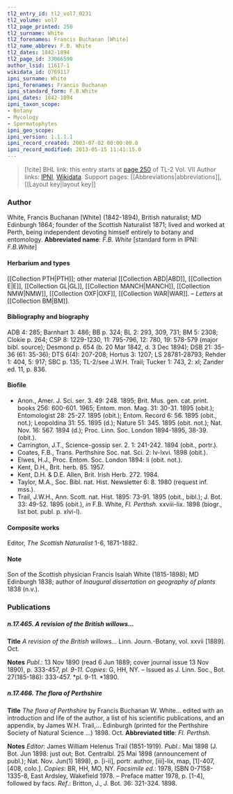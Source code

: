 ```yaml
---
tl2_entry_id: tl2_vol7_0231
tl2_volume: vol7
tl2_page_printed: 250
tl2_surname: White
tl2_forenames: Francis Buchanan [White]
tl2_name_abbrev: F.B. White
tl2_dates: 1842-1894
tl2_page_id: 33066590
author_lsid: 11617-1
wikidata_id: Q769117
ipni_surname: White
ipni_forenames: Francis Buchanan
ipni_standard_form: F.B.White
ipni_dates: 1842-1894
ipni_taxon_scope: 
- Botany
- Mycology
- Spermatophytes
ipni_geo_scope: 
ipni_version: 1.1.1.1
ipni_record_created: 2003-07-02 00:00:00.0
ipni_record_modified: 2013-05-15 11:41:15.0
---
```


> [!cite] BHL link: this entry starts at [page 250](https://www.biodiversitylibrary.org/page/33066590) of TL-2 Vol. VII
> Author links: [IPNI](https://www.ipni.org/a/11617-1), [Wikidata](https://www.wikidata.org/wiki/Q769117). Support pages: [[Abbreviations|abbreviations]], [[Layout key|layout key]]

### Author

White, Francis Buchanan \[White\] (1842-1894), British naturalist; MD Edinburgh 1864; founder of the Scottish Naturalist 1871; lived and worked at Perth, being independent devoting himself entirely to botany and entomology. 
**Abbreviated name**: *F.B. White* \[standard form in IPNI: *F.B.White*\]

#### Herbarium and types

[[Collection PTH|PTH]]; other material [[Collection ABD|ABD]], [[Collection E|E]], [[Collection GL|GL]], [[Collection MANCH|MANCH]], [[Collection NMW|NMW]], [[Collection OXF|OXF]], [[Collection WAR|WAR]]. – *Letters* at [[Collection BM|BM]].

#### Bibliography and biography

ADB 4: 285; Barnhart 3: 486; BB p. 324; BL 2: 293, 309, 731; BM 5: 2308; Clokie p. 264; CSP 8: 1229-1230, 11: 795-796, 12: 780, 19: 578-579 (major bibl. source); Desmond p. 654 (b. 20 Mar 1842, d. 3 Dec 1894); DSB 21: 35-36 (61: 35-36); DTS 6(4): 207-208; Hortus 3: 1207; LS 28781-28793; Rehder 1: 404, 5: 917; SBC p. 135; TL-2/see J.W.H. Trail; Tucker 1: 743, 2: xl; Zander ed. 11, p. 836.

#### Biofile

- Anon., Amer. J. Sci. ser. 3. 49: 248. 1895; Brit. Mus. gen. cat. print. books 256: 600-601. 1965; Entom. mon. Mag. 31: 30-31. 1895 (obit.); Entomologist 28: 25-27. 1895 (obit.); Entom. Record 6: 56. 1895 (obit., not.); Leopoldina 31: 55. 1895 (d.); Nature 51: 345. 1895 (obit. not.); Nat. Nov. 16: 567. 1894 (d.); Proc. Linn. Soc. London 1894-1895, 38-39. (obit.).
- Carrington, J.T., Science-gossip ser. 2. 1: 241-242. 1894 (obit., portr.).
- Coates, F.B., Trans. Perthshire Soc. nat. Sci. 2: lv-lxvi. 1898 (obit.).
- Elwes, H.J., Proc. Entom. Soc. London 1894: li (obit. not.).
- Kent, D.H., Brit. herb. 85. 1957.
- Kent, D.H. & D.E. Allen, Brit. Irish Herb. 272. 1984.
- Taylor, M.A., Soc. Bibl. nat. Hist. Newsletter 6: 8. 1980 (request inf. mss.).
- Trail, J.W.H., Ann. Scott. nat. Hist. 1895: 73-91. 1895 (obit., bibl.); J. Bot. 33: 49-52. 1895 (obit.), *in* F.B. White, *Fl. Perthsh.* xxviii-lix. 1898 (biogr., list bot. publ. p. xlvi-l).

#### Composite works

Editor, *The Scottish Naturalist* 1-6, 1871-1882.

#### Note

Son of the Scottish physician Francis Isaiah White (1815-1898); MD Edinburgh 1838; author of *Inaugural dissertation on geography of plants* 1838 (n.v.).

### Publications

##### n.17.465. A revision of the British willows...

**Title**
*A revision of the British willows...* Linn. Journ.-Botany, vol. xxvii \[1889\]. Oct.

**Notes**
*Publ*.: 13 Nov 1890 (read 6 Jun 1889; cover journal issue 13 Nov 1890), p. 333-457, *pl. 9-11. Copies*: G, HH, NY. – Issued as J. Linn. Soc., Bot. 27(185-186): 333-457. *pl. 9-11. *1890.

##### n.17.466. The flora of Perthshire

**Title**
*The flora of Perthshire* by Francis Buchanan W. White... edited with an introduction and life of the author, a list of his scientific publications, and an appendix, by James W.H. Trail,... Edinburgh (printed for the Perthshire Society of Natural Science ...) 1898. Oct.
**Abbreviated title**: *Fl. Perthsh.*

**Notes**
*Editor*: James William Helenus Trail (1851-1919).
*Publ*.: Mai 1898 (J. Bot. Jun 1898: just out; Bot. Centralbl. 25 Mai 1898 (announcement of publ.); Nat. Nov. Jun(1) 1898), p. \[i-ii\], portr. author, \[iii\]-lix, map, \[1\]-407, \[408, colo.\]. *Copies*: BR, HH, MO, NY.
*Facsimile ed*.: 1978, ISBN 0-7158-1335-8, East Ardsley, Wakefield 1978. – Preface matter 1978, p. \[1-4\], followed by facs.
*Ref*.: Britton, J., J. Bot. 36: 321-324. 1898.

